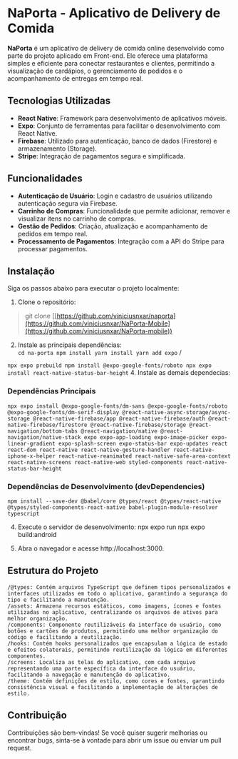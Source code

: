 # NaPorta - Aplicativo de Delivery de Comida

**NaPorta** é um aplicativo de delivery de comida online desenvolvido como parte do projeto aplicado em Front-end. Ele oferece uma plataforma simples e eficiente para conectar restaurantes e clientes, permitindo a visualização de cardápios, o gerenciamento de pedidos e o acompanhamento de entregas em tempo real.

## Tecnologias Utilizadas

- **React Native**: Framework para desenvolvimento de aplicativos móveis.
- **Expo**: Conjunto de ferramentas para facilitar o desenvolvimento com React Native.
- **Firebase**: Utilizado para autenticação, banco de dados (Firestore) e armazenamento (Storage).
- **Stripe**: Integração de pagamentos segura e simplificada.

## Funcionalidades

- **Autenticação de Usuário**: Login e cadastro de usuários utilizando autenticação segura via Firebase.
- **Carrinho de Compras**: Funcionalidade que permite adicionar, remover e visualizar itens no carrinho de compras.
- **Gestão de Pedidos**: Criação, atualização e acompanhamento de pedidos em tempo real.
- **Processamento de Pagamentos**: Integração com a API do Stripe para processar pagamentos.

## Instalação

Siga os passos abaixo para executar o projeto localmente:

1. Clone o repositório:

   
> git clone [[https://github.com/viniciusnxar/naporta](https://github.com/viniciusnxar/NaPorta-Mobile](https://github.com/viniciusnxar/NaPorta-mobile))

2. Instale as principais dependências:\
`
cd na-porta
npm install
yarn install
yarn add expo
` /

`
npx expo prebuild
npm install @expo-google-fonts/roboto
npx expo install react-native-status-bar-height
`
4. Instale as demais dependecias:

### Dependências Principais
`
npx expo install @expo-google-fonts/dm-sans @expo-google-fonts/roboto @expo-google-fonts/dm-serif-display @react-native-async-storage/async-storage @react-native-firebase/app @react-native-firebase/auth @react-native-firebase/firestore @react-native-firebase/storage @react-navigation/bottom-tabs @react-navigation/native @react-navigation/native-stack expo expo-app-loading expo-image-picker expo-linear-gradient expo-splash-screen expo-status-bar expo-updates react react-dom react-native react-native-gesture-handler react-native-iphone-x-helper react-native-reanimated react-native-safe-area-context react-native-screens react-native-web styled-components react-native-status-bar-height
`
### Dependências de Desenvolvimento (devDependencies)
`npm install --save-dev @babel/core @types/react @types/react-native @types/styled-components-react-native babel-plugin-module-resolver typescript
`

4. Execute o servidor de desenvolvimento:
npx expo run
npx expo build:android

5. Abra o navegador e acesse http://localhost:3000.



## Estrutura do Projeto

    /@types: Contém arquivos TypeScript que definem tipos personalizados e interfaces utilizadas em todo o aplicativo, garantindo a segurança do tipo e facilitando a manutenção.
    /assets: Armazena recursos estáticos, como imagens, ícones e fontes utilizadas no aplicativo, centralizando os arquivos de ativos para melhor organização.
    /components: Componente reutilizáveis da interface do usuário, como botões e cartões de produtos, permitindo uma melhor organização do código e facilitando a reutilização.
    /hooks: Contém hooks personalizados que encapsulam a lógica de estado e efeitos colaterais, permitindo reutilização da lógica em diferentes componentes.
    /screens: Localiza as telas do aplicativo, com cada arquivo representando uma parte específica da interface do usuário, facilitando a navegação e manutenção do aplicativo.
    /theme: Contém definições de estilo, como cores e fontes, garantindo consistência visual e facilitando a implementação de alterações de estilo.

## Contribuição

Contribuições são bem-vindas! Se você quiser sugerir melhorias ou encontrar bugs, sinta-se à vontade para abrir um issue ou enviar um pull request.
